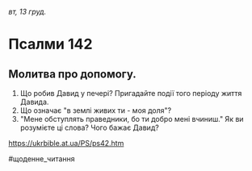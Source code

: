 
_вт, 13 груд._

# Псалми 142

## Молитва про допомогу.
1. Що робив Давид у печері? Пригадайте події того періоду життя Давида.
2. Що означає "в землі живих ти - моя доля"?
3. "Мене обступлять праведники, бо ти добро мені вчиниш." Як ви розумієте ці слова? Чого бажає Давид?

https://ukrbible.at.ua/PS/ps42.htm

#щоденне_читання
